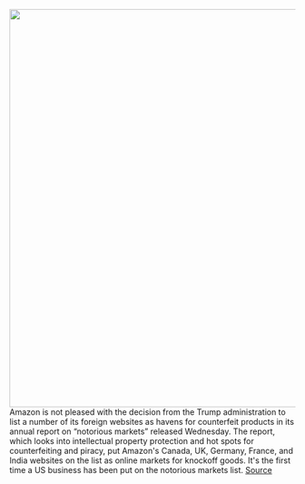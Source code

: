 <img src='https://cdn.vox-cdn.com/thumbor/GlVrKmwaG29QDteh24UXm3SJV0s=/0x0:3000x2000/1200x800/filters:focal(1260x760:1740x1240)/cdn.vox-cdn.com/uploads/chorus_image/image/66730813/acastro_180329_1777_amazon_0003.0.jpg' width='700px' /><br/>
Amazon is not pleased with the decision from the Trump administration to list a number of its foreign websites as havens for counterfeit products in its annual report on “notorious markets” released Wednesday. The report, which looks into intellectual property protection and hot spots for counterfeiting and piracy, put Amazon's Canada, UK, Germany, France, and India websites on the list as online markets for knockoff goods. It's the first time a US business has been put on the notorious markets list.
<a href='https://www.theverge.com/2020/4/29/21242010/amazon-counterfeit-donald-trump-admin-list-personal-vendetta'> Source <a/>